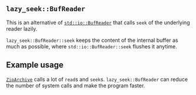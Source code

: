 ## `lazy_seek::BufReader`
This is an alternative of [`std::io::BufReader`](https://doc.rust-lang.org/std/io/struct.BufReader.html)
that calls `seek` of the underlying reader lazily.

`lazy_seek::BufReader::seek` keeps the content of the internal buffer as much as possible,
where `std::io::BufReader::seek` flushes it anytime.

## Example usage
[`ZipArchive`](https://docs.rs/zip/0.6.6/zip/read/struct.ZipArchive.html) calls a lot of `read`s and `seek`s.
`lazy_seek::BufReader` can reduce the number of system calls and make the program faster.
